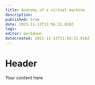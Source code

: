 ```yaml
---
title: Anatomy of a virtual machine
description: 
published: true
date: 2021-11-13T11:56:31.018Z
tags: 
editor: markdown
dateCreated: 2021-11-13T11:56:31.018Z
---
```


# Header
Your content here